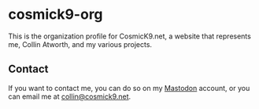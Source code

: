 # cosmick9-org
This is the organization profile for CosmicK9.net, a website that represents me, Collin Atworth, and my various projects.

## Contact
If you want to contact me, you can do so on my [Mastodon](https://bark.lgbt/@cosmick9) account, or you can email me at [collin@cosmick9.net](mailto:collin@cosmick9.net).
